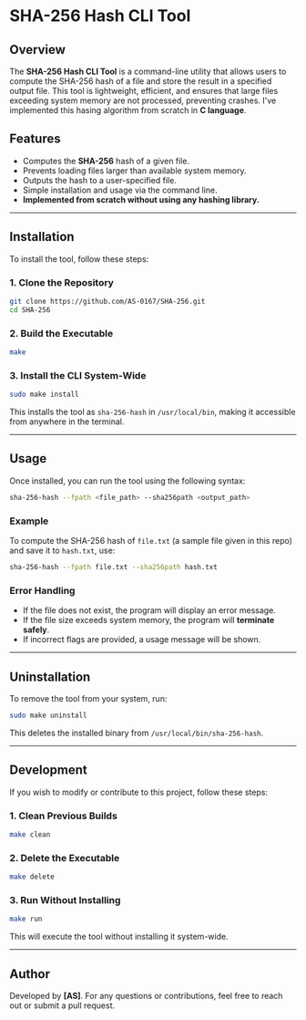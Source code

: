 # SHA-256 Hash CLI Tool

## Overview
The **SHA-256 Hash CLI Tool** is a command-line utility that allows users to compute the SHA-256 hash of a file and store the result in a specified output file. This tool is lightweight, efficient, and ensures that large files exceeding system memory are not processed, preventing crashes. I've implemented this hasing algorithm from scratch in **C language**.

## Features
- Computes the **SHA-256** hash of a given file.
- Prevents loading files larger than available system memory.
- Outputs the hash to a user-specified file.
- Simple installation and usage via the command line.
- **Implemented from scratch without using any hashing library.**

---

## Installation
To install the tool, follow these steps:

### **1. Clone the Repository**
```sh
git clone https://github.com/AS-0167/SHA-256.git
cd SHA-256
```

### **2. Build the Executable**
```sh
make
```

### **3. Install the CLI System-Wide**
```sh
sudo make install
```
This installs the tool as `sha-256-hash` in `/usr/local/bin`, making it accessible from anywhere in the terminal.

---

## Usage
Once installed, you can run the tool using the following syntax:
```sh
sha-256-hash --fpath <file_path> --sha256path <output_path>
```

### **Example**
To compute the SHA-256 hash of `file.txt` (a sample file given in this repo) and save it to `hash.txt`, use:
```sh
sha-256-hash --fpath file.txt --sha256path hash.txt
```

### **Error Handling**
- If the file does not exist, the program will display an error message.
- If the file size exceeds system memory, the program will **terminate safely**.
- If incorrect flags are provided, a usage message will be shown.

---

## Uninstallation
To remove the tool from your system, run:
```sh
sudo make uninstall
```
This deletes the installed binary from `/usr/local/bin/sha-256-hash`.

---

## Development
If you wish to modify or contribute to this project, follow these steps:

### **1. Clean Previous Builds**
```sh
make clean
```

### **2. Delete the Executable**
```sh
make delete
```

### **3. Run Without Installing**
```sh
make run
```
This will execute the tool without installing it system-wide.

---

## Author
Developed by **[AS]**.
For any questions or contributions, feel free to reach out or submit a pull request.

